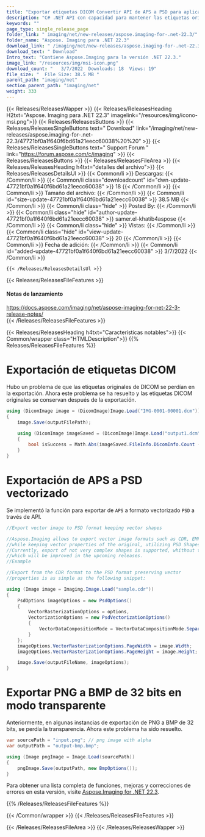 ```yaml
---
title: "Exportar etiquetas DICOM Convertir API de APS a PSD para aplicaciones C# ASP.NET"
description: "C# .NET API con capacidad para mantener las etiquetas originales DICOM en la exportación, conversión de formato APS a PSD vectorizado, conversión de PNG a BMP de 32 bits en modo de imagen transparente."
keywords: ""
page_type: single_release_page
folder_link: " imaging/net/new-releases/aspose.imaging-for-.net-22.3/"
folder_name: "Aspose. Imaging para .NET 22.3"
download_link: " /imaging/net/new-releases/aspose.imaging-for-.net-22.3/47721bf0a1f640f6bd61a21eecc60038"
download_text: " Download"
Intro_text: "Contiene Aspose.Imaging para la versión .NET 22.3."
image_link: "/resources/img/msi-icon.png"
download_count: "   3/7/2022  Downloads: 18  Views: 19"
file_size: "  File Size: 38.5 MB "
parent_path: "imaging/net"
section_parent_path: "imaging/net"
weight: 333
---
```


{{< Releases/ReleasesWapper >}}
{{< Releases/ReleasesHeading H2txt="Aspose. Imaging para .NET 22.3" imagelink="/resources/img/icono-msi.png">}}
{{< Releases/ReleasesButtons >}}
{{< Releases/ReleasesSingleButtons text=" Download" link="/imaging/net/new-releases/aspose.imaging-for-.net-22.3/47721bf0a1f640f6bd61a21eecc60038%20%20" >}}
{{< Releases/ReleasesSingleButtons text=" Support Forum " link="https://forum.aspose.com/c/imaging" >}}
{{< Releases/ReleasesButtons >}}
{{< Releases/ReleasesFileArea >}}
{{< Releases/ReleasesHeading h4txt="detalles del archivo">}}
{{< Releases/ReleasesDetailsUl >}}
{{< Common/li >}} Descargas: {{< /Common/li >}}
{{< Common/li class="downloadcount" id="dwn-update-47721bf0a1f640f6bd61a21eecc60038" >}} 18 {{< /Common/li >}}
{{< Common/li >}} Tamaño del archivo: {{< /Common/li >}}
{{< Common/li id="size-update-47721bf0a1f640f6bd61a21eecc60038" >}} 38.5 MB {{< /Common/li >}}
{{< Common/li  class="hide" >}} Posted By: {{< /Common/li >}}
{{< Common/li class="hide" id="author-update-47721bf0a1f640f6bd61a21eecc60038" >}} samer.el-khatib4aspose {{< /Common/li >}}
{{< Common/li class="hide" >}} Vistas: {{< /Common/li >}}
{{< Common/li class="hide" id="view-update-47721bf0a1f640f6bd61a21eecc60038" >}} 20 {{< /Common/li >}}
{{< Common/li >}} Fecha de adición: {{< /Common/li >}}
{{< Common/li id="added-update-47721bf0a1f640f6bd61a21eecc60038" >}} 3/7/2022 {{< /Common/li >}}

    {{< /Releases/ReleasesDetailsUl >}}

{{< Releases/ReleasesFileFeatures >}}
<h4>Notas de lanzamiento</h4><div> <a href="https://docs.aspose.com/imaging/net/aspose-imaging-for-net-22-3-release-notes/">https://docs.aspose.com/imaging/net/aspose-imaging-for-net-22-3-release-notes/</a></div>
{{< /Releases/ReleasesFileFeatures >}}

{{< Releases/ReleasesHeading h4txt="Características notables">}}
{{< Common/wrapper class="HTMLDescription">}}
{{% Releases/ReleasesFileFeatures %}}

# Exportación de etiquetas DICOM

Hubo un problema de que las etiquetas originales de DICOM se perdían en la exportación. Ahora este problema se ha resuelto y las etiquetas DICOM originales se conservan después de la exportación.

```csharp
using (DicomImage image = (DicomImage)Image.Load("IMG-0001-00001.dcm"))
{
    image.Save(outputFilePath);

    using (DicomImage imageSaved = (DicomImage)Image.Load("output1.dcm"))
    {
        bool isSuccess = Math.Abs(imageSaved.FileInfo.DicomInfo.Count - image.FileInfo.DicomInfo.Count) < 5;
    }
}
```

# Exportación de APS a PSD vectorizado

Se implementó la función para exportar de `APS` a formato vectorizado `PSD` a través de API.

```csharp
//Export vector image to PSD format keeping vector shapes

//Aspose.Imaging allows to export vector image formats such as CDR, EMF, EPS, ODG, SVG, WMF to the PSD format, 
//while keeping vector properties of the original, utilizing PSD Shapes, Paths //and Vector Masks.
//Currently, export of not very complex shapes is supported, whithout texture brushes or open shapes with stroke, 
//which will be improved in the upcoming releases.
//Example

//Export from the CDR format to the PSD format preserving vector 
//properties is as simple as the following snippet:

using (Image image = Imaging.Image.Load("sample.cdr"))
{
    PsdOptions imageOptions = new PsdOptions()
    {
        VectorRasterizationOptions = options,
        VectorizationOptions = new PsdVectorizationOptions()
        {
            VectorDataCompositionMode = VectorDataCompositionMode.SeparateLayers
        }
    };
    imageOptions.VectorRasterizationOptions.PageWidth = image.Width;
    imageOptions.VectorRasterizationOptions.PageHeight = image.Height;

    image.Save(outputFileName, imageOptions);
}
```

# Exportar PNG a BMP de 32 bits en modo transparente

Anteriormente, en algunas instancias de exportación de PNG a BMP de 32 bits, se perdía la transparencia. Ahora este problema ha sido resuelto.

```csharp
var sourcePath = "input.png"; // png image with alpha
var outputPath = "output-bmp.bmp";

using (Image pngImage = Image.Load(sourcePath))
{
    pngImage.Save(outputPath, new BmpOptions());
}
```

Para obtener una lista completa de funciones, mejoras y correcciones de errores en esta versión, visite [Aspose.Imaging for .NET 22.3](http://localhost:1313/imaging/net/new-releases/aspose.imaging-for-.net-22.3/).

{{% /Releases/ReleasesFileFeatures %}}

{{< /Common/wrapper >}}
{{< /Releases/ReleasesFileFeatures >}}

{{< /Releases/ReleasesFileArea >}}
{{< /Releases/ReleasesWapper >}}

